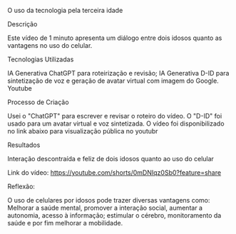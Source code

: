 O uso da tecnologia pela terceira idade


Descrição

Este vídeo de 1 minuto apresenta um diálogo entre dois idosos quanto as vantagens no uso do celular.

Tecnologias Utilizadas

IA Generativa ChatGPT para roteirização e revisão;
IA Generativa D-ID para sintetização de voz e geração de avatar virtual com imagem do Google.
Youtube
 
Processo de Criação

Usei o "ChatGPT" para escrever e revisar o roteiro do vídeo. O "D-ID" foi usado para um avatar virtual e voz sintetizada.
O vídeo foi disponibilizado no link abaixo para visualização pública no youtubr

Resultados

Interação descontraída e feliz de dois idosos quanto ao uso do celular

Link do vídeo: https://youtube.com/shorts/0mDNIqz0Sb0?feature=share

Reflexão:

O uso de celulares por idosos pode trazer diversas vantagens como: Melhorar a saúde mental, promover a interação social, aumentar a autonomia, acesso à informação; estimular o cérebro, monitoramento da saúde e por fim melhorar a mobilidade.
